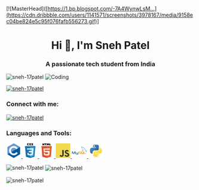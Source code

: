 [![MasterHead]([https://1.bp.blogspot.com/-7A4WynwLsM...](https://cdn.dribbble.com/users/1141571/screenshots/3978167/media/9158ec04be824e5c95f076fafb556273.gif)]
<h1 align="center">Hi 👋, I'm Sneh Patel</h1>
<h3 align="center">A passionate tech student from India</h3>
<img align="right" alt="Coding" width="400" src="https://cdn.dribbble.com/users/1708816/screenshots/15637256/media/f9826f0af8a49462f048262a8502035b.gif">

<p align="left"> <img src="https://komarev.com/ghpvc/?username=sneh-17patel&label=Profile%20views&color=0e75b6&style=flat" alt="sneh-17patel" /> </p>

<p align="left"> <a href="https://github.com/ryo-ma/github-profile-trophy"><img src="https://github-profile-trophy.vercel.app/?username=sneh-17patel" alt="sneh-17patel" /></a> </p>

<h3 align="left">Connect with me:</h3>
<p align="left">
<a href="https://www.leetcode.com/sneh-17patel" target="blank"><img align="center" src="https://raw.githubusercontent.com/rahuldkjain/github-profile-readme-generator/master/src/images/icons/Social/leet-code.svg" alt="sneh-17patel" height="30" width="40" /></a>
</p>

<h3 align="left">Languages and Tools:</h3>
<p align="left"> <a href="https://www.cprogramming.com/" target="_blank" rel="noreferrer"> <img src="https://raw.githubusercontent.com/devicons/devicon/master/icons/c/c-original.svg" alt="c" width="40" height="40"/> </a> <a href="https://www.w3schools.com/css/" target="_blank" rel="noreferrer"> <img src="https://raw.githubusercontent.com/devicons/devicon/master/icons/css3/css3-original-wordmark.svg" alt="css3" width="40" height="40"/> </a> <a href="https://www.w3.org/html/" target="_blank" rel="noreferrer"> <img src="https://raw.githubusercontent.com/devicons/devicon/master/icons/html5/html5-original-wordmark.svg" alt="html5" width="40" height="40"/> </a> <a href="https://developer.mozilla.org/en-US/docs/Web/JavaScript" target="_blank" rel="noreferrer"> <img src="https://raw.githubusercontent.com/devicons/devicon/master/icons/javascript/javascript-original.svg" alt="javascript" width="40" height="40"/> </a> <a href="https://www.mysql.com/" target="_blank" rel="noreferrer"> <img src="https://raw.githubusercontent.com/devicons/devicon/master/icons/mysql/mysql-original-wordmark.svg" alt="mysql" width="40" height="40"/> </a> <a href="https://www.python.org" target="_blank" rel="noreferrer"> <img src="https://raw.githubusercontent.com/devicons/devicon/master/icons/python/python-original.svg" alt="python" width="40" height="40"/> </a> </p>

<p><img align="left" src="https://github-readme-stats.vercel.app/api/top-langs?username=sneh-17patel&show_icons=true&locale=en&layout=compact" alt="sneh-17patel" /></p>

<p>&nbsp;<img align="center" src="https://github-readme-stats.vercel.app/api?username=sneh-17patel&show_icons=true&locale=en" alt="sneh-17patel" /></p>

<p><img align="center" src="https://github-readme-streak-stats.herokuapp.com/?user=sneh-17patel&" alt="sneh-17patel" /></p>
